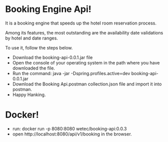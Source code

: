 # Booking Engine Api!

It is a booking engine that speeds up the hotel room reservation process.

Among its features, the most outstanding are the availability date validations by hotel and date ranges.

To use it, follow the steps below.

- Download the booking-api-0.0.1.jar file
- Open the console of your operating system in the path where you have downloaded the file.
- Run the command: java -jar -Dspring.profiles.active=dev  booking-api-0.0.1.jar
- Download the Booking Api.postman collection.json file and import it into postman.
- Happy Hanking. 

# Docker!
- run: docker run -p 8080:8080 wetec/booking-api:0.0.3
- open http://localhost:8080/api/v1/booking in the browser. 
